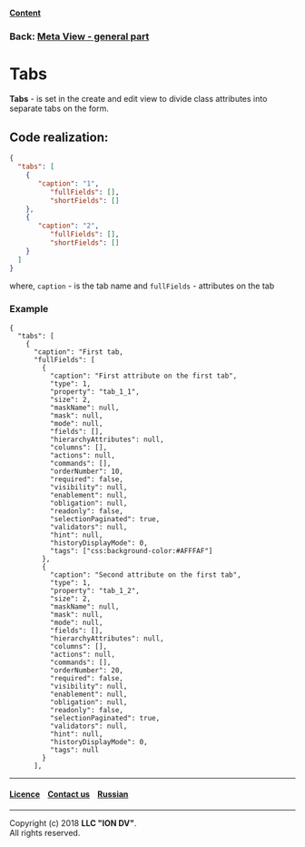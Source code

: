 #### [Content](/docs/en/index.md)

### Back: [Meta View - general part](meta_view_main.md)

# Tabs

**Tabs** - is set in the create and edit view to divide class attributes into separate tabs on the form.

## Code realization:

```json
{
  "tabs": [
    {
       "caption": "1",
          "fullFields": [],
          "shortFields": []
    },
    {
       "caption": "2",
          "fullFields": [],
          "shortFields": []
    }
  ]
}
```

where, `caption` - is the tab name and `fullFields` - attributes on the tab

### Example
```
{
  "tabs": [
    {
      "caption": "First tab,
      "fullFields": [
        {
          "caption": "First attribute on the first tab",
          "type": 1,
          "property": "tab_1_1",
          "size": 2,
          "maskName": null,
          "mask": null,
          "mode": null,
          "fields": [],
          "hierarchyAttributes": null,
          "columns": [],
          "actions": null,
          "commands": [],
          "orderNumber": 10,
          "required": false,
          "visibility": null,
          "enablement": null,
          "obligation": null,
          "readonly": false,
          "selectionPaginated": true,
          "validators": null,
          "hint": null,
          "historyDisplayMode": 0,
          "tags": ["css:background-color:#AFFFAF"]
        },
        {
          "caption": "Second attribute on the first tab",
          "type": 1,
          "property": "tab_1_2",
          "size": 2,
          "maskName": null,
          "mask": null,
          "mode": null,
          "fields": [],
          "hierarchyAttributes": null,
          "columns": [],
          "actions": null,
          "commands": [],
          "orderNumber": 20,
          "required": false,
          "visibility": null,
          "enablement": null,
          "obligation": null,
          "readonly": false,
          "selectionPaginated": true,
          "validators": null,
          "hint": null,
          "historyDisplayMode": 0,
          "tags": null
        }
      ],

```
--------------------------------------------------------------------------  


 #### [Licence](/LICENSE) &ensp;  [Contact us](https://iondv.com/portal/contacts) &ensp;  [Russian](/docs/ru/2_system_description/metadata_structure/meta_view/tabs.md)   &ensp;
<div><img src="https://mc.iondv.com/watch/local/docs/framework" style="position:absolute; left:-9999px;" height=1 width=1 alt="iondv metrics"></div>       



--------------------------------------------------------------------------  

Copyright (c) 2018 **LLC "ION DV"**.   
All rights reserved. 